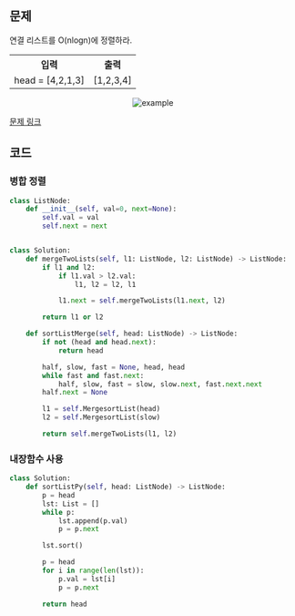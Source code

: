 ## 문제

연결 리스트를 O(nlogn)에 정렬하라. 



 <table>
	<th>입력</th>
	<th>출력</th>
	<tr><!-- 첫번째 줄 시작 -->
	    <td>head = [4,2,1,3]</td>
	    <td>[1,2,3,4]</td>
	</tr><!-- 첫번째 줄 끝 -->
    </table>

<p align="center">
<img src="https://assets.leetcode.com/uploads/2020/09/14/sort_list_1.jpg" alt="example">
</p>

<a href="https://leetcode.com/problems/sort-list/" target="_blank">문제 링크</a>

## 코드

### 병합 정렬

```python
class ListNode:
    def __init__(self, val=0, next=None):
        self.val = val
        self.next = next


class Solution:
    def mergeTwoLists(self, l1: ListNode, l2: ListNode) -> ListNode:
        if l1 and l2:
            if l1.val > l2.val:
                l1, l2 = l2, l1

            l1.next = self.mergeTwoLists(l1.next, l2)

        return l1 or l2

    def sortListMerge(self, head: ListNode) -> ListNode:
        if not (head and head.next):
            return head

        half, slow, fast = None, head, head
        while fast and fast.next:
            half, slow, fast = slow, slow.next, fast.next.next
        half.next = None

        l1 = self.MergesortList(head)
        l2 = self.MergesortList(slow)

        return self.mergeTwoLists(l1, l2)
```

### 내장함수 사용 

```python
class Solution:
    def sortListPy(self, head: ListNode) -> ListNode:
        p = head
        lst: List = []
        while p:
            lst.append(p.val)
            p = p.next

        lst.sort()

        p = head
        for i in range(len(lst)):
            p.val = lst[i]
            p = p.next

        return head
```